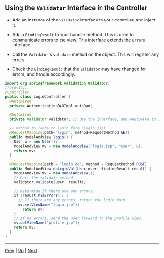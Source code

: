 ## Using the `Validator` Interface in the Controller

* Add an instance of the `Validator` interface to your controller, and inject it.

* Add a `BindingResult` to your handler method. This is used to communicate errors to the view. This interface extends the `Errors` interface.

* Call the `Validator`'s `validate` method on the object. This will register any errors.

* Check the `BindingResult` that the `Validator` may have changed for errors, and handle accordingly.

```java
import org.springframework.validation.Validator;
//brevity...
@Controller
public class LoginController {
  @Autowired
  private AuthenticationDAOImpl authDao;

  @Autowired
  private Validator validator; // Use the interface, and @Autowire to inject

  // Method to route to login form (login.jsp)
  @RequestMapping(path="login", method=RequestMethod.GET)
  public ModelAndView login() {
    User u = new User();
    ModelAndView mv = new ModelAndView("login.jsp", "user", u);
    return mv;
  }

  @RequestMapping(path = "login.do", method = RequestMethod.POST)
  public ModelAndView doLoginVal(User user, BindingResult result) {
    ModelAndView mv = new ModelAndView();
    // Call the validate method
    validator.validate(user, result);

    // Determine if there are any errors.
    if (result.hasErrors()) {
      // If there are any errors, return the login form.
      mv.setViewName("login.jsp");
  		return mv;
    }
    // If no errors, send the user forward to the profile view.
    mv.setViewName("profile.jsp");
    return mv;
  }
}
  ```

<hr>

[Prev](validator.md) | [Up](../README.md) | [Next](forms.md)
